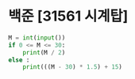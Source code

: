 # 백준 [31561 시계탑]
```python
M = int(input())
if 0 <= M <= 30:
    print(M / 2)
else :
    print(((M - 30) * 1.5) + 15)
```
